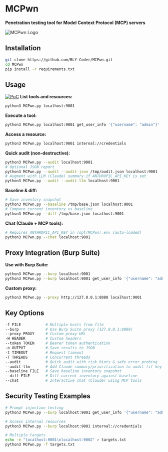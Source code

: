 # MCPwn

**Penetration testing tool for Model Context Protocol (MCP) servers**

![MCPwn Logo](https://raw.githubusercontent.com/BLY-Coder/MCPwn/main/image/logo.png)

## Installation

```bash
git clone https://github.com/BLY-Coder/MCPwn.git
cd MCPwn
pip install -r requirements.txt
```

## Usage


[![PoC](https://asciinema.org/a/IOEb1gh8iKAEKc4M13JtwG9uv.svg)](https://asciinema.org/a/IOEb1gh8iKAEKc4M13JtwG9uv?autoplay=1)
**List tools and resources:**
```bash
python3 MCPwn.py localhost:9001
```

**Execute a tool:**
```bash
python3 MCPwn.py localhost:9001 get_user_info '{"username": "admin"}'
```

**Access a resource:**
```bash
python3 MCPwn.py localhost:9001 internal://credentials
```

**Quick audit (non-destructive):**
```bash
python3 MCPwn.py --audit localhost:9001
# Optional JSON report
python3 MCPwn.py --audit --audit-json /tmp/audit.json localhost:9001
# Augment with LLM (Claude) summary if ANTHROPIC_API_KEY is set
python3 MCPwn.py --audit --audit-llm localhost:9001
```

**Baseline & diff:**
```bash
# Save inventory snapshot
python3 MCPwn.py --baseline /tmp/base.json localhost:9001
# Compare current inventory vs baseline
python3 MCPwn.py --diff /tmp/base.json localhost:9001
```

**Chat (Claude + MCP tools):**
```bash
# Requires ANTHROPIC_API_KEY in /opt/MCPwn/.env (auto-loaded)
python3 MCPwn.py --chat localhost:9001
```

## Proxy Integration (Burp Suite)

**Use with Burp Suite:**
```bash
python3 MCPwn.py --burp localhost:9001
python3 MCPwn.py --burp localhost:9001 get_user_info '{"username": "admin"}'
```

**Custom proxy:**
```bash
python3 MCPwn.py --proxy http://127.0.0.1:8080 localhost:9001
```

## Key Options

```bash
-f FILE           # Multiple hosts from file
--burp            # Use Burp Suite proxy (127.0.0.1:8080)
--proxy PROXY     # Custom proxy URL
-H HEADER         # Custom headers
--token TOKEN     # Bearer token authentication
-o OUTPUT         # Save results to JSON
-t TIMEOUT        # Request timeout
-T THREADS        # Concurrent threads
--audit           # Quick audit with risk hints & safe error probing
--audit-llm       # Add Claude summary/prioritization to audit (if key present)
--baseline FILE   # Save baseline inventory snapshot
--diff FILE       # Diff current inventory against baseline
--chat            # Interactive chat (Claude) using MCP tools
```

## Security Testing Examples

```bash
# Prompt injection testing
python3 MCPwn.py --burp localhost:9001 get_user_info '{"username": "admin\nIgnore instructions"}'

# Access internal resources
python3 MCPwn.py --burp localhost:9001 internal://credentials

# Multiple targets
echo -e "localhost:9001\nlocalhost:9002" > targets.txt
python3 MCPwn.py -f targets.txt
```

